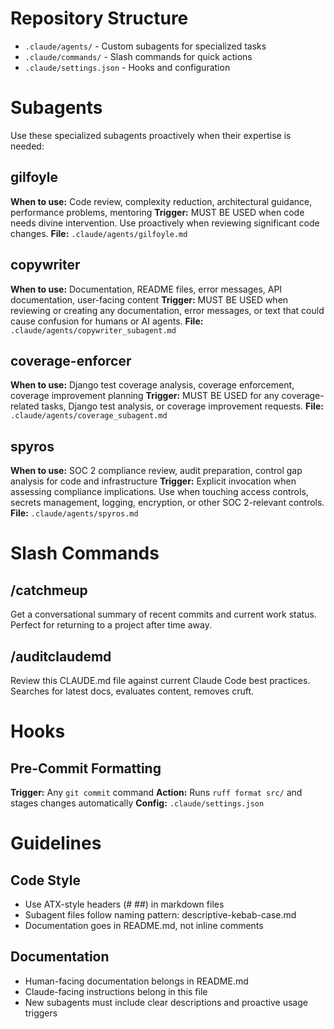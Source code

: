 # Repository Structure
- `.claude/agents/` - Custom subagents for specialized tasks
- `.claude/commands/` - Slash commands for quick actions
- `.claude/settings.json` - Hooks and configuration

# Subagents

Use these specialized subagents proactively when their expertise is needed:

## gilfoyle
**When to use:** Code review, complexity reduction, architectural guidance, performance problems, mentoring
**Trigger:** MUST BE USED when code needs divine intervention. Use proactively when reviewing significant code changes.
**File:** `.claude/agents/gilfoyle.md`

## copywriter
**When to use:** Documentation, README files, error messages, API documentation, user-facing content
**Trigger:** MUST BE USED when reviewing or creating any documentation, error messages, or text that could cause confusion for humans or AI agents.
**File:** `.claude/agents/copywriter_subagent.md`

## coverage-enforcer
**When to use:** Django test coverage analysis, coverage enforcement, coverage improvement planning
**Trigger:** MUST BE USED for any coverage-related tasks, Django test analysis, or coverage improvement requests.
**File:** `.claude/agents/coverage_subagent.md`

## spyros
**When to use:** SOC 2 compliance review, audit preparation, control gap analysis for code and infrastructure
**Trigger:** Explicit invocation when assessing compliance implications. Use when touching access controls, secrets management, logging, encryption, or other SOC 2-relevant controls.
**File:** `.claude/agents/spyros.md`

# Slash Commands

## /catchmeup
Get a conversational summary of recent commits and current work status. Perfect for returning to a project after time away.

## /auditclaudemd
Review this CLAUDE.md file against current Claude Code best practices. Searches for latest docs, evaluates content, removes cruft.

# Hooks

## Pre-Commit Formatting
**Trigger:** Any `git commit` command
**Action:** Runs `ruff format src/` and stages changes automatically
**Config:** `.claude/settings.json`

# Guidelines

## Code Style
- Use ATX-style headers (# ##) in markdown files
- Subagent files follow naming pattern: descriptive-kebab-case.md
- Documentation goes in README.md, not inline comments

## Documentation
- Human-facing documentation belongs in README.md
- Claude-facing instructions belong in this file
- New subagents must include clear descriptions and proactive usage triggers
